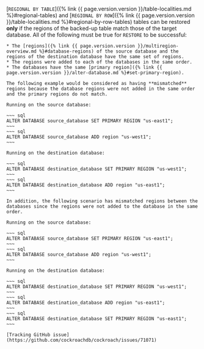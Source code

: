 [`REGIONAL BY TABLE`]({% link {{ page.version.version }}/table-localities.md %}#regional-tables) and [`REGIONAL BY ROW`]({% link {{ page.version.version }}/table-localities.md %}#regional-by-row-tables) tables can be restored **only** if the regions of the backed-up table match those of the target database. All of the following must be true for `RESTORE` to be successful:

    * The [regions]({% link {{ page.version.version }}/multiregion-overview.md %}#database-regions) of the source database and the regions of the destination database have the same set of regions.
    * The regions were added to each of the databases in the same order.
    * The databases have the same [primary region]({% link {{ page.version.version }}/alter-database.md %}#set-primary-region).

    The following example would be considered as having **mismatched** regions because the database regions were not added in the same order and the primary regions do not match.

    Running on the source database:

    ~~~ sql
    ALTER DATABASE source_database SET PRIMARY REGION "us-east1";
    ~~~
    ~~~ sql
    ALTER DATABASE source_database ADD region "us-west1";  
    ~~~

    Running on the destination database:

    ~~~ sql
    ALTER DATABASE destination_database SET PRIMARY REGION "us-west1";
    ~~~
    ~~~ sql
    ALTER DATABASE destination_database ADD region "us-east1";  
    ~~~

    In addition, the following scenario has mismatched regions between the databases since the regions were not added to the database in the same order.

    Running on the source database:

    ~~~ sql
    ALTER DATABASE source_database SET PRIMARY REGION "us-east1";
    ~~~
    ~~~ sql
    ALTER DATABASE source_database ADD region "us-west1";  
    ~~~

    Running on the destination database:

    ~~~ sql
    ALTER DATABASE destination_database SET PRIMARY REGION "us-west1";
    ~~~
    ~~~ sql
    ALTER DATABASE destination_database ADD region "us-east1";
    ~~~
    ~~~ sql  
    ALTER DATABASE destination_database SET PRIMARY REGION "us-east1";    
    ~~~

    [Tracking GitHub issue](https://github.com/cockroachdb/cockroach/issues/71071)